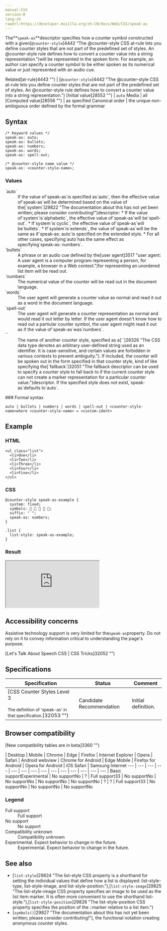 ```yaml
---
manual:CSS
version:0
lang:zh
rawUrl:https://developer.mozilla.org/zh-CN/docs/Web/CSS/speak-as
---
```






The**`speak-as`**descriptor specifies how a counter symbol constructed with a given[`@counter-style`]4442 "The @counter-style CSS at-rule lets you define counter styles that are not part of the predefined set of styles. An @counter-style rule defines how to convert a counter value into a string representation.")will be represented in the spoken form. For example, an author can specify a counter symbol to be either spoken as its numerical value or just represented with an audio cue.


Related[at-rule]4443 "") | [`@counter-style`]4442 "The @counter-style CSS at-rule lets you define counter styles that are not part of the predefined set of styles. An @counter-style rule defines how to convert a counter value into a string representation.") 
[Initial value]28552 "") | `auto` 
Media | all 
[Computed value]28556 "") | as specified 
Canonical order | the unique non-ambiguous order defined by the formal grammar 


## Syntax<a name="Syntax"></a>

```
/* Keyword values */
speak-as: auto;
speak-as: bullets;
speak-as: numbers;
speak-as: words;
speak-as: spell-out;

/* @counter-style name value */
speak-as: <counter-style-name>;
```

### Values<a name="Values"></a>
<dl><dt id=''>`auto`</dt><dd>If the value of`speak-as`is specified as`auto`, then the effective value of`speak-as`will be determined based on the value of the[`system`]29822 "The documentation about this has not yet been written; please consider contributing!")descriptor:
* If the value of`system`is`alphabetic`, the effective value of`speak-as`will be`spell-out`.
* If`system`is`cyclic`, the effective value of`speak-as`will be`bullets`.
* If`system`is`extends`, the value of`speak-as`will be the same as if`speak-as: auto`is specified on the extended style.
* For all other cases, specifying`auto`has the same effect as specifying`speak-as: numbers`.
</dd><dt id=''>`bullets`</dt><dd>A phrase or an audio cue defined by the[user agent]3517 "user agent: A user agent is a computer program representing a person, for example, a browser in a Web context.")for representing an unordered list item will be read out.</dd><dt id=''>`numbers`</dt><dd>The numerical value of the counter will be read out in the document language.</dd><dt id=''>`words`</dt><dd>The user agent will generate a counter value as normal and read it out as a word in the document language.</dd><dt id=''>`spell-out`</dt><dd>The user agent will generate a counter representation as normal and would read it out letter by letter. If the user agent doesn&#39;t know how to read out a partiular counter symbol, the user agent might read it out as if the value of`speak-as`was`numbers`.</dd><dt id=''>`<counter-style-name>`</dt><dd>The name of another counter style, specified as a[`<custom-ident>`]28326 "The <custom-ident> CSS data type denotes an arbitrary user-defined string used as an identifier. It is case-sensitive, and certain values are forbidden in various contexts to prevent ambiguity."). If included, the counter will be spoken out in the form specified in that counter style, kind of like specifying the[`fallback`]32051 "The fallback descriptor can be used to specify a counter style to fall back to if the current counter style can not create a marker representation for a particular counter value.")descriptor. If the specified style does not exist,`speak-as`defaults to`auto`.</dd></dl>
### Formal syntax<a name="Formal_syntax"></a>

```
auto | bullets | numbers | words | spell-out | <counter-style-name>where <counter-style-name> = <custom-ident>
```

## Example<a name="Example"></a>

### HTML<a name="HTML"></a>

```
<ul class="list">
  <li>One</li>
  <li>Two</li>
  <li>Three</li>
  <li>Four</li>
  <li>Five</li>
</ul>
```

### CSS<a name="CSS"></a>

```
@counter-style speak-as-example {
  system: fixed;
  symbols:     ;
  suffix: " ";
  speak-as: numbers;
}

.list {
  list-style: speak-as-example;    
}
```

### Result<a name="Result"></a>


<iframe src='https://mdn.mozillademos.org/en-US/docs/Web/CSS/@counter-style/speak-as$samples/Example?revision=1367949' width='null' height='null'></iframe>



## Accessibility concerns<a name="Accessibility_concerns"></a>


Assistive technology support is very limited for the`speak-as`property. Do not rely on it to convey information critical to understanding the page&#39;s purpose.



[Let&#39;s Talk About Speech CSS | CSS Tricks]32052 "")


## Specifications<a name="Specifications"></a>

Specification | Status | Comment 
 ---  |  ---  |  ---  | 
[CSS Counter Styles Level 3<br></br><small>The definition of &#39;speak-as&#39; in that specification.</small>]32053 "") | Candidate Recommendation | Initial definition. 


## Browser compatibility<a name="Browser_compatibility"></a>




[New compatibility tables are in beta<i></i>]3360 "")

 | <abbr>Desktop<i></i></abbr> | <abbr>Mobile<i></i></abbr> 
 | <abbr>Chrome<i></i></abbr> | <abbr>Edge<i></i></abbr> | <abbr>Firefox<i></i></abbr> | <abbr>Internet Explorer<i></i></abbr> | <abbr>Opera<i></i></abbr> | <abbr>Safari<i></i></abbr> | <abbr>Android webview<i></i></abbr> | <abbr>Chrome for Android<i></i></abbr> | <abbr>Edge Mobile<i></i></abbr> | <abbr>Firefox for Android<i></i></abbr> | <abbr>Opera for Android<i></i></abbr> | <abbr>iOS Safari<i></i></abbr> | <abbr>Samsung Internet<i></i></abbr> 
 ---  |  ---  |  ---  |  ---  |  ---  |  ---  |  ---  |  ---  |  ---  |  ---  |  ---  |  ---  |  ---  |  ---  | 
Basic support<abbr>Experimental<i></i></abbr> | <abbr>No support</abbr>No | <abbr>?</abbr> | <abbr>Full support</abbr>33 | <abbr>No support</abbr>No | <abbr>No support</abbr>No | <abbr>No support</abbr>No | <abbr>No support</abbr>No | <abbr>?</abbr> | <abbr>?</abbr> | <abbr>Full support</abbr>33 | <abbr>No support</abbr>No | <abbr>No support</abbr>No | <abbr>No support</abbr>No 


### Legend<a name="Legend"></a>
<dl><dt id=''><abbr>Full support</abbr></dt><dd>Full support</dd><dt id=''><abbr>No support</abbr></dt><dd>No support</dd><dt id=''><abbr>Compatibility unknown</abbr></dt><dd>Compatibility unknown</dd><dt id=''><abbr>Experimental. Expect behavior to change in the future.<i></i></abbr></dt><dd>Experimental. Expect behavior to change in the future.</dd></dl>





## See also<a name="See_also"></a>

* [`list-style`]29824 "The list-style CSS property is a shorthand for setting the individual values that define how a list is displayed: list-style-type, list-style-image, and list-style-position."),[`list-style-image`]29825 "The list-style-image CSS property specifies an image to be used as the list item marker. It is often more convenient to use the shorthand list-style."),[`list-style-position`]29826 "The list-style-position CSS property specifies the position of the ::marker relative to a list item.")
* [`symbols()`]29827 "The documentation about this has not yet been written; please consider contributing!"), the functional notation creating anonymous counter styles.



